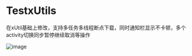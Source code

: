 # TestxUtils
在xUtil基础上修改，支持多任务多线程断点下载，同时通知栏显示不卡顿，多个activity切换同步暂停继续取消等操作

![image](https://github.com/CharmingLee/TestxUtils/blob/master/image/Screenshot_2015-06-25-09-29-37.png)